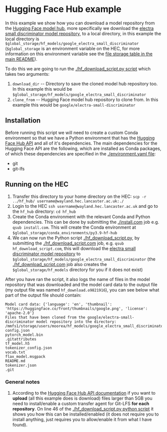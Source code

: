 # Hugging Face Hub example

In this example we show how you can download a model repository from the [Hugging Face model hub](https://huggingface.co/models), more specifically we download the [electra small discriminator model repository](https://huggingface.co/google/electra-small-discriminator/tree/main), to a local directory, in this example the local directory is `$global_storage/hf_models/google_electra_small_discriminator` (`$global_storage` is an environment variable on the HEC, for more information on this environment variable see the [file storage table in the main README](../../README.md#file-storage)).

To do this we are going to run the [./hf_download_script.py script](./hf_download_script.py) which takes two arguments:

1. `download_dir` -- Directory to save the cloned model hub repository too. In this example this would be `$global_storage/hf_models/google_electra_small_discriminator`
2. `clone_from` -- Hugging Face model hub repository to clone from. In this example this would be `google/electra-small-discriminator`

## Installation

Before running this script we will need to create a custom Conda environment so that we have a Python environment that has the [Hugging Face Hub API](https://pypi.org/project/huggingface-hub/) and all of it's dependencies. The main dependencies for the Hugging Face API are the following, which are installed as Conda packages, of which these dependencies are specified in the [./environment.yaml file](./environment.yaml):

- git
- git-lfs

## Running on the HEC

1. Transfer this directory to your home directory on the HEC: `scp -r ../hf_hub/ username@wayland.hec.lancaster.ac.uk:./`
2. Login to the HEC `ssh username@wayland.hec.lancaster.ac.uk` and go to the `hf_hub` directory: `cd hf_hub`
3. Create the Conda environment with the relevant Conda and Python dependencies. This can be done by submitting the [./install.com](./install.com) job e.g. `qsub install.com`. This will create the Conda environment at `$global_storage/conda_environments/py3.9-hf-hub`
4. We can now run the Python script [./hf_download_script.py](./hf_download_script.py), by submitting the [./hf_download_script.com](./hf_download_script.com) job, e.g. `qsub hf_download_script.com`, this will download the [electra small discriminator model repository](https://huggingface.co/google/electra-small-discriminator/tree/main) to `$global_storage/hf_models/google_electra_small_discriminator` (the [./hf_download_script.com](./hf_download_script.com) job also creates the `$global_storage/hf_models` directory for you if it does not exist)

After you have ran the script, it also logs the name of files in the model repository that was downloaded and the model card data to the output file (my output file was named `hf_download.o9821916`), you can see below what part of the output file should contain:

```
Model card data: {'language': 'en', 'thumbnail': 'https://huggingface.co/front/thumbnails/google.png', 'license': 'apache-2.0'}
Files that have been cloned from the google/electra-small-discriminator model repository into the directory: /mmfs1/storage/users/moorea/hf_models/google_electra_small_discriminator:
config.json
pytorch_model.bin
.gitattributes
tf_model.h5
tokenizer_config.json
vocab.txt
flax_model.msgpack
README.md
tokenizer.json
.git
```

### General notes

1. According to the [Hugging Face Hub API documentation](https://huggingface.co/docs/hub/how-to-upstream#upload-very-large-files) if you want to **upload** (all this example does is download) files larger than 5GB you need to install/enable a custom transfer agent for Git-LFS **for each repository**. On line 46 of the [./hf_download_script.py python script](./hf_download_script.py#L46) it shows you how this can be installed/enabled (it does not require you to install anything, just requires you to allow/enable it from what I have found).